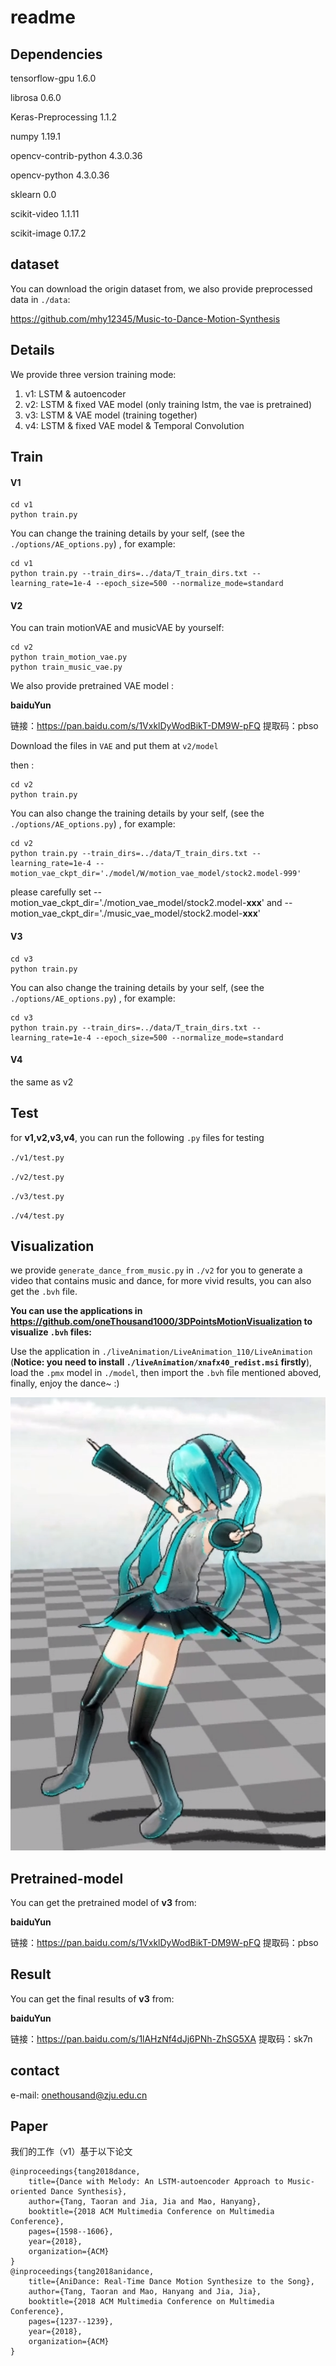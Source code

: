 # readme

## Dependencies

tensorflow-gpu           1.6.0

librosa                  0.6.0

Keras-Preprocessing      1.1.2

numpy                    1.19.1

opencv-contrib-python    4.3.0.36

opencv-python            4.3.0.36

sklearn                  0.0

scikit-video             1.1.11

scikit-image             0.17.2

## dataset

You can download the origin dataset from, we also provide preprocessed data in `./data`: 

https://github.com/mhy12345/Music-to-Dance-Motion-Synthesis

## Details

We provide three version training mode:

1. v1: LSTM & autoencoder
2. v2:  LSTM & fixed VAE model  (only training lstm, the vae is pretrained)
3. v3:  LSTM & VAE model (training together)
4. v4: LSTM & fixed VAE model  & Temporal Convolution

## Train

#### V1

```
cd v1
python train.py
```

You can change the training details by your self,  (see the `./options/AE_options.py`) , for example:

```
cd v1
python train.py --train_dirs=../data/T_train_dirs.txt --learning_rate=1e-4 --epoch_size=500 --normalize_mode=standard
```

#### V2

You can train motionVAE and musicVAE by yourself:

```
cd v2
python train_motion_vae.py
python train_music_vae.py
```



We also provide pretrained VAE model :

**baiduYun**

链接：https://pan.baidu.com/s/1VxklDyWodBikT-DM9W-pFQ 
提取码：pbso

Download the files in `VAE` and put them at `v2/model`



then :

```
cd v2
python train.py
```

You can also change the training details by your self,  (see the `./options/AE_options.py`) , for example:

```
cd v2
python train.py --train_dirs=../data/T_train_dirs.txt --learning_rate=1e-4 --motion_vae_ckpt_dir='./model/W/motion_vae_model/stock2.model-999'
```

please carefully set  --motion_vae_ckpt_dir='./motion_vae_model/stock2.model-**xxx**'  and  --motion_vae_ckpt_dir='./music_vae_model/stock2.model-**xxx**'

#### V3

```
cd v3
python train.py
```



You can also change the training details by your self,  (see the `./options/AE_options.py`) , for example:

```
cd v3
python train.py --train_dirs=../data/T_train_dirs.txt --learning_rate=1e-4 --epoch_size=500 --normalize_mode=standard
```

#### V4

 the same as v2

## Test

for **v1,v2,v3,v4**, you can run the following `.py` files for testing

`./v1/test.py`

`./v2/test.py`

`./v3/test.py`

`./v4/test.py`

## Visualization

we provide `generate_dance_from_music.py` in `./v2` for you to generate a video that contains music and dance, for more vivid results, you can also get the  `.bvh` file.



**You can use the applications in https://github.com/oneThousand1000/3DPointsMotionVisualization to visualize `.bvh` files:**

Use the application in `./liveAnimation/LiveAnimation_110/LiveAnimation` (**Notice: you need to install `./liveAnimation/xnafx40_redist.msi` firstly**), load the `.pmx`  model in `./model`, then import the `.bvh` file mentioned aboved, finally, enjoy the dance~ :)

![img](/images/1.png)



## Pretrained-model

You can get the pretrained model of **v3** from: 

**baiduYun**

链接：https://pan.baidu.com/s/1VxklDyWodBikT-DM9W-pFQ 
提取码：pbso

## Result

You can get the final results of **v3** from: 

**baiduYun**

链接：https://pan.baidu.com/s/1lAHzNf4dJj6PNh-ZhSG5XA 
提取码：sk7n

## contact

e-mail: onethousand@zju.edu.cn

## Paper

我们的工作（v1）基于以下论文

```
@inproceedings{tang2018dance,
	title={Dance with Melody: An LSTM-autoencoder Approach to Music-oriented Dance Synthesis},
	author={Tang, Taoran and Jia, Jia and Mao, Hanyang},
	booktitle={2018 ACM Multimedia Conference on Multimedia Conference},
	pages={1598--1606},
	year={2018},
	organization={ACM}
}
@inproceedings{tang2018anidance,
	title={AniDance: Real-Time Dance Motion Synthesize to the Song},
	author={Tang, Taoran and Mao, Hanyang and Jia, Jia},
	booktitle={2018 ACM Multimedia Conference on Multimedia Conference},
	pages={1237--1239},
	year={2018},
	organization={ACM}
}
```

